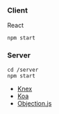 ### Client

React  
  
    npm start  

  
### Server  
  
    cd /server  
    npm start

- [Knex](http://knexjs.org/)
- [Koa](http://knexjs.org/)
- [Objection.js](https://vincit.github.io/objection.js/)
